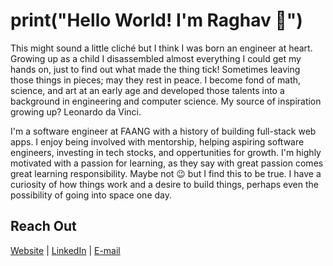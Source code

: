 <!--
**raghavthakur/raghavthakur** is a ✨ _special_ ✨ repository because its `README.md` (this file) appears on your GitHub profile.

Here are some ideas to get you started:

- 🔭 I’m currently working on ...
- 🌱 I’m currently learning ...
- 👯 I’m looking to collaborate on ...
- 🤔 I’m looking for help with ...
- 💬 Ask me about ...
- 📫 How to reach me: ...
- 😄 Pronouns: ...
- ⚡ Fun fact: ...
-->

# print("Hello World! I'm Raghav 👋")
This might sound a little cliché but I think I was born an engineer at heart. Growing up as a child I disassembled almost everything I could get my hands on, just to find out what made the thing tick! Sometimes leaving those things in pieces; may they rest in peace. I become fond of math, science, and art at an early age and developed those talents into a background in engineering and computer science. My source of inspiration growing up? Leonardo da Vinci.

I'm a software engineer at FAANG with a history of building full-stack web apps. I enjoy being involved with mentorship, helping aspiring software engineers, investing in tech stocks, and oppertunities for growth. I'm highly motivated with a passion  for learning, as they say with great passion comes great learning responsibility. Maybe not 😉 but I find this to be true. I have a curiosity of how things work and a desire to build things, perhaps even the possibility of going into space one day.

## Reach Out
[Website](https://www.raghavthakur.dev) | [LinkedIn](https://www.linkedin.com/in/raghavthakur/) | [E-mail](mailto:raghav.thakur.rt.20@gmail.com)
